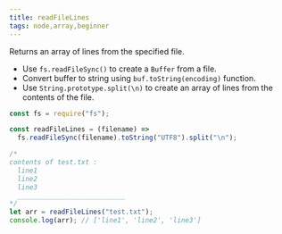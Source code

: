 ```yaml
---
title: readFileLines
tags: node,array,beginner
---
```


Returns an array of lines from the specified file.

- Use `fs.readFileSync()` to create a `Buffer` from a file.
- Convert buffer to string using `buf.toString(encoding)` function.
- Use `String.prototype.split(\n)` to create an array of lines from the contents of the file.

```js
const fs = require("fs");

const readFileLines = (filename) =>
  fs.readFileSync(filename).toString("UTF8").split("\n");
```

```js
/*
contents of test.txt :
  line1
  line2
  line3
  ___________________________
*/
let arr = readFileLines("test.txt");
console.log(arr); // ['line1', 'line2', 'line3']
```
